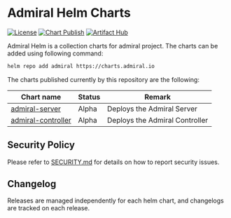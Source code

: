 # Admiral Helm Charts

[![License](https://img.shields.io/badge/License-Apache%202.0-blue.svg)](https://opensource.org/licenses/Apache-2.0)
[![Chart Publish](https://github.com/mberwanger/admiral-helm/actions/workflows/publish.yaml/badge.svg?branch=master)](https://github.com/mberwanger/admiral-helm/actions/workflows/publish.yaml)
[![Artifact Hub](https://img.shields.io/endpoint?url=https://artifacthub.io/badge/repository/admiral)](https://artifacthub.io/packages/search?repo=admiral)

Admiral Helm is a collection charts for admiral project. The charts can be added using following command:

```bash
helm repo add admiral https://charts.admiral.io
```

The charts published currently by this repository are the following:

| Chart name                                                                                             | Status | Remark                         |
| ------------------------------------------------------------------------------------------------------ | ------ | ------------------------------ |
| [admiral-server](https://github.com/mberwanger/admiral-helm/tree/master/charts/admiral-server)         | Alpha  | Deploys the Admiral Server     |
| [admiral-controller](https://github.com/mberwanger/admiral-helm/tree/master/charts/admiral-controller) | Alpha  | Deploys the Admiral Controller |

## Security Policy

Please refer to [SECURITY.md](https://github.com/mberwanger/admiral-helm/blob/master/SECURITY.md) for details on how to report security issues.

## Changelog

Releases are managed independently for each helm chart, and changelogs are tracked on each release.
